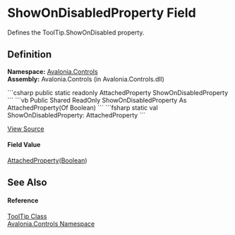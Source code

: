 # ShowOnDisabledProperty Field


Defines the ToolTip.ShowOnDisabled property.



## Definition
**Namespace:** <a href="N_Avalonia_Controls">Avalonia.Controls</a>  
**Assembly:** Avalonia.Controls (in Avalonia.Controls.dll)

<Tabs groupId="api-code-preview">
<TabItem value="csharp" label="C#">
```csharp
public static readonly AttachedProperty<bool> ShowOnDisabledProperty
```
</TabItem>
<TabItem value="vb" label="VB">
```vb
Public Shared ReadOnly ShowOnDisabledProperty As AttachedProperty(Of Boolean)
```
</TabItem>
<TabItem value="fsharp" label="F#">
```fsharp
static val ShowOnDisabledProperty: AttachedProperty<bool>
```
</TabItem>
</Tabs>



<a href="https://github.com/AvaloniaUI/Avalonia/tree/master/src/Avalonia.Controls/ToolTip.cs" title="View the source code">View Source</a>



#### Field Value
<a href="T_Avalonia_AttachedProperty_1">AttachedProperty</a>(<a href="https://learn.microsoft.com/dotnet/api/system.boolean" target="_blank" rel="noopener noreferrer">Boolean</a>)

## See Also


#### Reference
<a href="T_Avalonia_Controls_ToolTip">ToolTip Class</a>  
<a href="N_Avalonia_Controls">Avalonia.Controls Namespace</a>  


